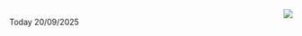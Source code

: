<img align="right" src="https://media.giphy.com/media/M9gbBd9nbDrOTu1Mqx/giphy.gif">


Today 20/09/2025
